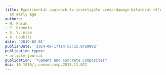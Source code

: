 ```yaml
---
title: Experimental approach to investigate creep-damage bilateral effects in concrete
  at early age
authors:
- M. Farah
- F. Grondin
- S. Y. Alam
- A. Loukili
date: '2019-02-01'
publishDate: '2024-06-17T14:55:15.971090Z'
publication_types:
- article-journal
publication: '*Cement and Concrete Composites*'
doi: 10.1016/j.cemconcomp.2018.11.022
---
```

